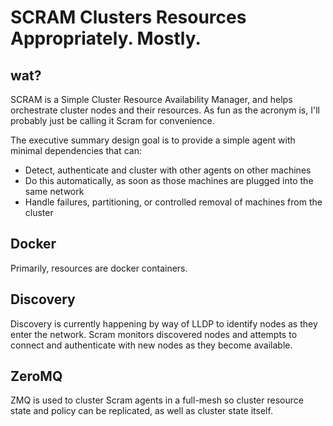 SCRAM Clusters Resources Appropriately. Mostly.
=====

wat?
---

SCRAM is a Simple Cluster Resource Availability Manager, and helps orchestrate cluster nodes and their resources. As fun as the acronym is, I'll probably just be calling it Scram for convenience.

The executive summary design goal is to provide a simple agent with minimal dependencies that can:

* Detect, authenticate and cluster with other agents on other machines
* Do this automatically, as soon as those machines are plugged into the same network
* Handle failures, partitioning, or controlled removal of machines from the cluster

Docker
---
Primarily, resources are docker containers.

Discovery
---
Discovery is currently happening by way of LLDP to identify nodes as they enter the network. Scram monitors discovered nodes and attempts to connect and authenticate with new nodes as they become available.

ZeroMQ
---
ZMQ is used to cluster Scram agents in a full-mesh so cluster resource state and policy can be replicated, as well as cluster state itself.
